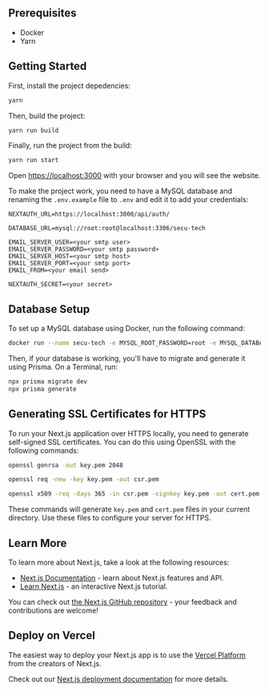 ## Prerequisites

- Docker
- Yarn
  
## Getting Started

First, install the project depedencies:

```bash
yarn
```

Then, build the project:

```bash
yarn run build
```

Finally, run the project from the build:

```bash
yarn run start
```

Open [https://localhost:3000](https://localhost:3000) with your browser and you will see the website.

To make the project work, you need to have a MySQL database and renaming the `.env.example` file to `.env` and edit it to add your credentials:

```
NEXTAUTH_URL=https://localhost:3000/api/auth/

DATABASE_URL=mysql://root:root@localhost:3306/secu-tech

EMAIL_SERVER_USER=<your smtp user>
EMAIL_SERVER_PASSWORD=<your smtp password>
EMAIL_SERVER_HOST=<your smtp host>
EMAIL_SERVER_PORT=<your smtp port>
EMAIL_FROM=<your email send>

NEXTAUTH_SECRET=<your secret>
```

## Database Setup

To set up a MySQL database using Docker, run the following command:

```bash
docker run --name secu-tech -e MYSQL_ROOT_PASSWORD=root -e MYSQL_DATABASE=secu-tech -p 3306:3306 -d mysql:latest
```

Then, if your database is working, you'll have to migrate and generate it using Prisma.
On a Terminal, run:

```bash
npx prisma migrate dev
npx prisma generate
```

## Generating SSL Certificates for HTTPS

To run your Next.js application over HTTPS locally, you need to generate self-signed SSL certificates. You can do this using OpenSSL with the following commands:

```bash
openssl genrsa -out key.pem 2048
```

```bash
openssl req -new -key key.pem -out csr.pem
```

```bash
openssl x509 -req -days 365 -in csr.pem -signkey key.pem -out cert.pem
```

These commands will generate `key.pem` and `cert.pem` files in your current directory. Use these files to configure your server for HTTPS.

## Learn More

To learn more about Next.js, take a look at the following resources:

- [Next.js Documentation](https://nextjs.org/docs) - learn about Next.js features and API.
- [Learn Next.js](https://nextjs.org/learn) - an interactive Next.js tutorial.

You can check out [the Next.js GitHub repository](https://github.com/vercel/next.js) - your feedback and contributions are welcome!

## Deploy on Vercel

The easiest way to deploy your Next.js app is to use the [Vercel Platform](https://vercel.com/new?utm_medium=default-template&filter=next.js&utm_source=create-next-app&utm_campaign=create-next-app-readme) from the creators of Next.js.

Check out our [Next.js deployment documentation](https://nextjs.org/docs/app/building-your-application/deploying) for more details.

